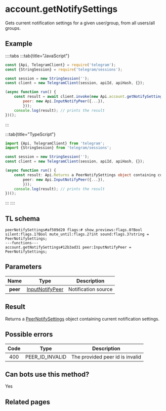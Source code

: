 # account.getNotifySettings

Gets current notification settings for a given user/group, from all users/all groups.

## Example

::::tabs
:::tab{title="JavaScript"}

```js
const {Api, TelegramClient} = require('telegram');
const {StringSession} = require('telegram/sessions');

const session = new StringSession('');
const client = new TelegramClient(session, apiId, apiHash, {});

(async function run() {
    const result = await client.invoke(new Api.account.getNotifySettings({
		peer: new Api.InputNotifyPeer({...}),
		}));
    console.log(result); // prints the result
})();

```

:::

:::tab{title="TypeScript"}

```ts
import {Api, TelegramClient} from 'telegram';
import {StringSession} from 'telegram/sessions';

const session = new StringSession('');
const client = new TelegramClient(session, apiId, apiHash, {});

(async function run() {
    const result: Api.Returns a PeerNotifySettings object containing current notification settings. = await client.invoke(new Api.account.getNotifySettings({
		peer: new Api.InputNotifyPeer({...}),
		}));
    console.log(result); // prints the result
})();

```

:::
::::

## TL schema

```
peerNotifySettings#af509d20 flags:# show_previews:flags.0?Bool silent:flags.1?Bool mute_until:flags.2?int sound:flags.3?string = PeerNotifySettings;
---functions---
account.getNotifySettings#12b3ad31 peer:InputNotifyPeer = PeerNotifySettings;
```

## Parameters

|   Name   | Type                                                              | Description         |
| :------: | ----------------------------------------------------------------- | ------------------- |
| **peer** | [InputNotifyPeer](https://core.telegram.org/type/InputNotifyPeer) | Notification source |

## Result

Returns a [PeerNotifySettings](https://core.telegram.org/type/PeerNotifySettings) object containing current notification settings.

## Possible errors

| Code | Type            | Description                     |
| :--: | --------------- | ------------------------------- |
| 400  | PEER_ID_INVALID | The provided peer id is invalid |

## Can bots use this method?

Yes

## Related pages
